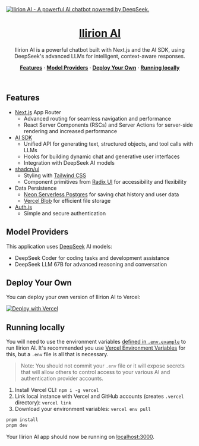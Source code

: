 <a href="https://ilirion-ai.vercel.app/">
  <img alt="Ilirion AI - A powerful AI chatbot powered by DeepSeek." src="app/(chat)/opengraph-image.png">
  <h1 align="center">Ilirion AI</h1>
</a>

<p align="center">
    Ilirion AI is a powerful chatbot built with Next.js and the AI SDK, using DeepSeek's advanced LLMs for intelligent, context-aware responses.
</p>

<p align="center">
  <a href="#features"><strong>Features</strong></a> ·
  <a href="#model-providers"><strong>Model Providers</strong></a> ·
  <a href="#deploy-your-own"><strong>Deploy Your Own</strong></a> ·
  <a href="#running-locally"><strong>Running locally</strong></a>
</p>
<br/>

## Features

- [Next.js](https://nextjs.org) App Router
  - Advanced routing for seamless navigation and performance
  - React Server Components (RSCs) and Server Actions for server-side rendering and increased performance
- [AI SDK](https://sdk.vercel.ai/docs)
  - Unified API for generating text, structured objects, and tool calls with LLMs
  - Hooks for building dynamic chat and generative user interfaces
  - Integration with DeepSeek AI models
- [shadcn/ui](https://ui.shadcn.com)
  - Styling with [Tailwind CSS](https://tailwindcss.com)
  - Component primitives from [Radix UI](https://radix-ui.com) for accessibility and flexibility
- Data Persistence
  - [Neon Serverless Postgres](https://vercel.com/marketplace/neon) for saving chat history and user data
  - [Vercel Blob](https://vercel.com/storage/blob) for efficient file storage
- [Auth.js](https://authjs.dev)
  - Simple and secure authentication

## Model Providers

This application uses [DeepSeek](https://deepseek.com) AI models:
- DeepSeek Coder for coding tasks and development assistance
- DeepSeek LLM 67B for advanced reasoning and conversation

## Deploy Your Own

You can deploy your own version of Ilirion AI to Vercel:

[![Deploy with Vercel](https://vercel.com/button)](https://vercel.com/new/clone?repository-url=https%3A%2F%2Fgithub.com%2Fyourusername%2Filirion-ai-chatbot&env=AUTH_SECRET,DEEPSEEK_API_KEY&envDescription=Generate%20a%20random%20secret%20for%20authentication%20and%20add%20your%20DeepSeek%20API%20key&envLink=https%3A%2F%2Fgenerate-secret.vercel.app%2F32&project-name=ilirion-ai-chatbot&repository-name=ilirion-ai-chatbot&demo-title=Ilirion%20AI&demo-description=An%20Advanced%20AI%20Chatbot%20Powered%20by%20DeepSeek%20LLMs&demo-url=https%3A%2F%2Filirion-ai.vercel.app)

## Running locally

You will need to use the environment variables [defined in `.env.example`](.env.example) to run Ilirion AI. It's recommended you use [Vercel Environment Variables](https://vercel.com/docs/projects/environment-variables) for this, but a `.env` file is all that is necessary.

> Note: You should not commit your `.env` file or it will expose secrets that will allow others to control access to your various AI and authentication provider accounts.

1. Install Vercel CLI: `npm i -g vercel`
2. Link local instance with Vercel and GitHub accounts (creates `.vercel` directory): `vercel link`
3. Download your environment variables: `vercel env pull`

```bash
pnpm install
pnpm dev
```

Your Ilirion AI app should now be running on [localhost:3000](http://localhost:3000).
